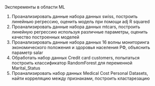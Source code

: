 Эксперементы в области ML
1. Проанализировать данные набора данных swiss, построить линейныю регрессию, оценить модель при помощи adj R squared
2. Проанализировать данные набора данных mtcars, построить линейную регрессию используя различные параметры, оценить качество построенных моделей
3. Проанализировать данные набора данных 16 волны мониторинга экономического положения и здоровья населения РФ, объяснить параметр salar
4. Обработать набор данных Credit card customers, попытаться построить классификатор RandomForest для переменной Marital_Status
5. Проанализировать набор данных Medical Cost Personal Datasets, найти корреляцию между признаками, построить кластарезацию

